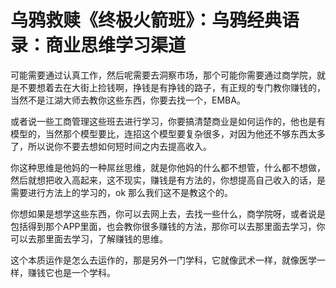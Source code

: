 # 乌鸦救赎《终极火箭班》：乌鸦经典语录：商业思维学习渠道

可能需要通过认真工作，然后呢需要去洞察市场，那个可能你需要通过商学院，就是不要想着去在大街上捡钱啊，挣钱是有挣钱的路子，有正规的专门教你赚钱的，当然不是江湖大师去教你这些东西，你要去找一个，EMBA。

或者说一些工商管理这些班去进行学习，你要搞清楚商业是如何运作的，他也是有模型的，当然那个模型要比，连招这个模型要复杂很多，对因为他还不够东西太多了，所以说你不要去想如何短时间之内去提高收入。

你这种思维是他妈的一种屌丝思维，就是你他妈的什么都不想管，什么都不想做，然后就想把收入高起来，这不现实，赚钱是有方法的，你想提高自己收入的话，是需要进行方法上的学习的，ok 那么我们这不是教这个的。

你想如果是想学这些东西，你可以去网上去，去找一些什么，商学院呀，或者说是包括得到那个APP里面，也会教你很多赚钱的方法，那你可以去那里面去学习，你可以去那里面去学习，了解赚钱的思维。

这个本质运作是怎么去运作的，那是另外一门学科，它就像武术一样，就像医学一样，赚钱它也是一个学科。